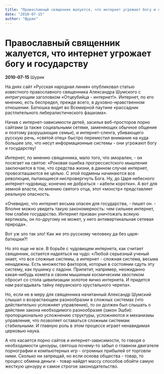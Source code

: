 ```yaml
---
title: "Православный священник жалуется, что интернет угрожает богу и государству"
date: "2010-07-15"
author: "Шурик"
---
```


# Православный священник жалуется, что интернет угрожает богу и государству

**2010-07-15** Шурик

На днях сайт «Русская народная линия» опубликовал статью известного православного священника Александра Шумского с интригующим заголовком «Отцеубийца - интернет!». Интернет, по его мнению, есть беспредел, прежде всего, в духовно-нравственном отношении. Батюшка видит во Всемирной паутине «рассадник растлительного либералистического фашизма».

Начав с интернет-зависимости детей, засилья веб-просторов порно сайтами (а также социальными сетями, заменяющих обычное общение и поэтому разрушающие семьи), и интернет-сленга, убивающего русскую речь, «святой отец» быстро переместил внимание на куда большее зло, что несут информационные системы - они угрожают богу и государству!

Интернет, по мнению священника, мало того, что аморален, - он посягает на святое: «Роковая ошибка прогрессистского мышления заключается в том, что средства жизни, в данном случае интернет, провозглашаются ее целью. С этой подмены начинаются все революции, пытающиеся ниспровергнуть Бога. Ну, до Царя небесного интернет-чудовищу, конечно не добраться - кабели коротки». А вот для земной власти, по мнению святого отца, этот «монстр» представляет реальную опасность.

«Очевидно, что интернет весьма опасен для государства, - пишет он. - Вполне можно увидеть такую закономерность: чем сильнее интернет, тем слабее государство. Интернет призван уничтожать всякую вертикаль, он по-другому не может, у него антивертикальная сетевая природа».

Вот уж зло так зло! Как же это русскому человеку да без царя-батюшки?!

Но это еще не все. В борьбе с чудовищем интернета, как считает священник, остается надеяться на чудо: «Любой серьезный ученый знает, что все сложные системы, а интернет - сложная система, весьма ненадежны. Есть множество факторов, которые в состоянии сдуть эту систему, как пушинку с ладони. Прилетит, например, неожиданно какая-нибудь комета и своим мышиным космическим хвостиком сбросит со стола цивилизации золотое яичко интернета. И придется нам разгадывать тайну перуанского хрустального черепа».

Но, если не в меру для священника начитанный Александр Шумский слышал о возрастающем разнообразии в сложных системах (что действительно усложняет управление), то он должен был слышать о действии закона необходимого разнообразия (закон Эшби): пропорционально усложнению структуры, усложняются и механизмы управления, что позволяет оставаться сложным системам стабильными. И главную роль в этом процессе играет ненавидимая церковью наука.

А что касается порно сайтов и интернет-зависимости, то говоря о необходимости цензуры, святоша почему-то забыл о главном двигателе порнографии и компьютерных игр - огромных прибылей от торговли ними. Сколько ни запрещай, но если основа общества - товар, то процесс обмена деньги - товар найдет массу способов обойти самую жесткую цензуру и самое строгое законодательство.